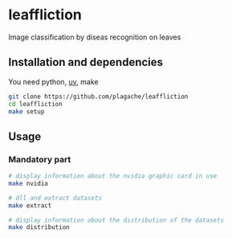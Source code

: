 # leaffliction
Image classification  by diseas recognition on leaves

## Installation and dependencies
You need python, [uv](https://github.com/astral-sh/uv?tab=readme-ov-file#uv), make
```bash
git clone https://github.com/plagache/leaffliction
cd leaffliction
make setup
```

## Usage

### Mandatory part

```bash
# display information about the nvidia graphic card in use
make nvidia

# dll and extract datasets
make extract

# display information about the distribution of the datasets
make distribution
```
